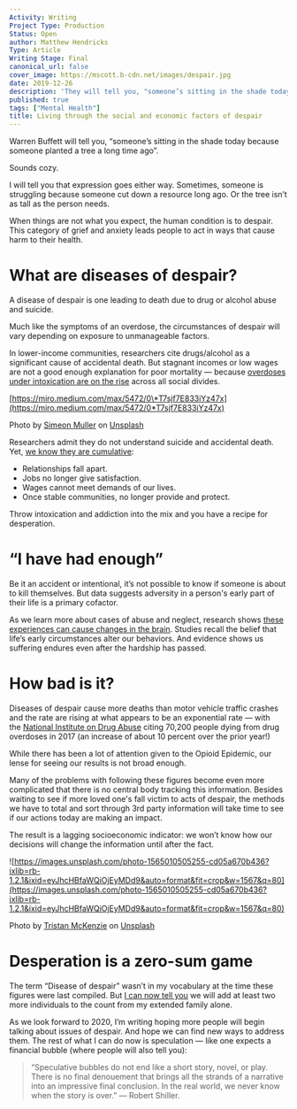 ```yaml
---
Activity: Writing
Project Type: Production
Status: Open
author: Matthew Hendricks
Type: Article
Writing Stage: Final
canonical_url: false
cover_image: https://mscott.b-cdn.net/images/despair.jpg
date: 2019-12-26
description: 'They will tell you, "someone’s sitting in the shade today because someone planted a tree a long time ago".'
published: true
tags: ["Mental Health"]
title: Living through the social and economic factors of despair
---
```


Warren Buffett will tell you, “someone’s sitting in the shade today because someone planted a tree a long time ago”.

Sounds cozy.

I will tell you that expression goes either way. Sometimes, someone is struggling because someone cut down a resource long ago. Or the tree isn’t as tall as the person needs.

When things are not what you expect, the human condition is to despair. This category of grief and anxiety leads people to act in ways that cause harm to their health.

# **What are diseases of despair?**

A disease of despair is one leading to death due to drug or alcohol abuse and suicide.

Much like the symptoms of an overdose, the circumstances of despair will vary depending on exposure to unmanageable factors.

In lower-income communities, researchers cite drugs/alcohol as a significant cause of accidental death. But stagnant incomes or low wages are not a good enough explanation for poor mortality — because [overdoses under intoxication are on the rise](https://archive.ph/20170304123724/https://www.cdc.gov/mmwr/preview/mmwrhtml/mm6450a3.htm) across all social divides.

[https://miro.medium.com/max/5472/0\*T7sjf7E833iYz47x](https://miro.medium.com/max/5472/0*T7sjf7E833iYz47x)

Photo by [Simeon Muller](https://unsplash.com/@simeonmuller?utm_source=medium&utm_medium=referral) on [Unsplash](https://unsplash.com/?utm_source=medium&utm_medium=referral)

Researchers admit they do not understand suicide and accidental death. Yet, [we know they are cumulative](http://www.pnas.org/content/112/49/15078.abstract):

- Relationships fall apart.
- Jobs no longer give satisfaction.
- Wages cannot meet demands of our lives.
- Once stable communities, no longer provide and protect.

Throw intoxication and addiction into the mix and you have a recipe for desperation.

# **“I have had enough”**

Be it an accident or intentional, it’s not possible to know if someone is about to kill themselves. But data suggests adversity in a person's early part of their life is a primary cofactor.

As we learn more about cases of abuse and neglect, research shows [these experiences can cause changes in the brain](https://www.nature.com/articles/npp2016124). Studies recall the belief that life’s early circumstances alter our behaviors. And evidence shows us suffering endures even after the hardship has passed.

# **How bad is it?**

Diseases of despair cause more deaths than motor vehicle traffic crashes and the rate are rising at what appears to be an exponential rate — with the [National Institute on Drug Abuse](https://www.drugabuse.gov/related-topics/trends-statistics/overdose-death-rates) citing 70,200 people dying from drug overdoses in 2017 (an increase of about 10 percent over the prior year!)

While there has been a lot of attention given to the Opioid Epidemic, our lense for seeing our results is not broad enough.

Many of the problems with following these figures become even more complicated that there is no central body tracking this information. Besides waiting to see if more loved one's fall victim to acts of despair, the methods we have to total and sort through 3rd party information will take time to see if our actions today are making an impact.

The result is a lagging socioeconomic indicator: we won’t know how our decisions will change the information until after the fact.

![https://images.unsplash.com/photo-1565010505255-cd05a670b436?ixlib=rb-1.2.1&ixid=eyJhcHBfaWQiOjEyMDd9&auto=format&fit=crop&w=1567&q=80](https://images.unsplash.com/photo-1565010505255-cd05a670b436?ixlib=rb-1.2.1&ixid=eyJhcHBfaWQiOjEyMDd9&auto=format&fit=crop&w=1567&q=80)

Photo by [Tristan McKenzie](https://unsplash.com/@trism?utm_source=medium&utm_medium=referral) on [Unsplash](https://unsplash.com/?utm_source=medium&utm_medium=referral)

# **Desperation is a zero-sum game**

The term “Disease of despair” wasn’t in my vocabulary at the time these figures were last compiled. But [I can now tell you](https://medium.com/swlh/unfolding-the-reasons-behind-an-illogical-action-d4f8860e5b3b) we will add at least two more individuals to the count from my extended family alone.

As we look forward to 2020, I’m writing hoping more people will begin talking about issues of despair. And hope we can find new ways to address them. The rest of what I can do now is speculation — like one expects a financial bubble (where people will also tell you):

> “Speculative bubbles do not end like a short story, novel, or play. There is no final denouement that brings all the strands of a narrative into an impressive final conclusion. In the real world, we never know when the story is over.” — Robert Shiller.

